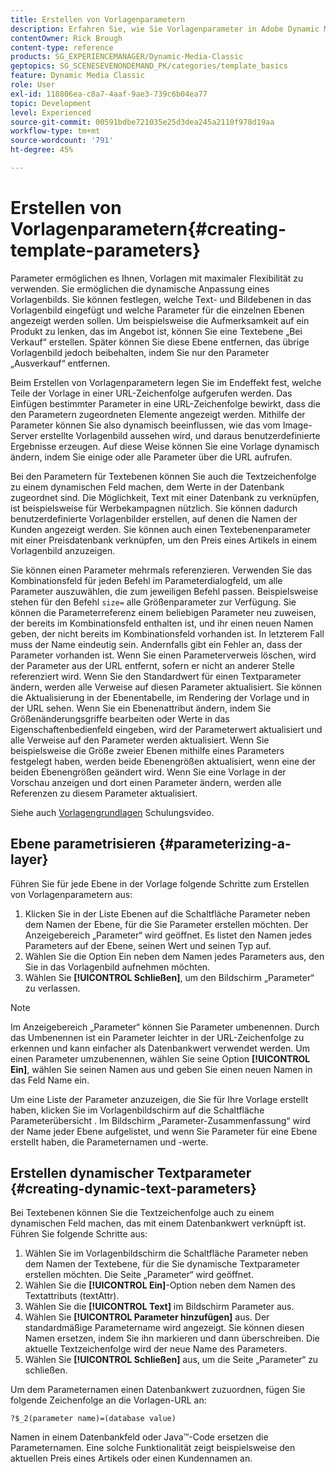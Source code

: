 ```yaml
---
title: Erstellen von Vorlagenparametern
description: Erfahren Sie, wie Sie Vorlagenparameter in Adobe Dynamic Media Classic erstellen.
contentOwner: Rick Brough
content-type: reference
products: SG_EXPERIENCEMANAGER/Dynamic-Media-Classic
geptopics: SG_SCENESEVENONDEMAND_PK/categories/template_basics
feature: Dynamic Media Classic
role: User
exl-id: 118806ea-c8a7-4aaf-9ae3-739c6b04ea77
topic: Development
level: Experienced
source-git-commit: 00591bdbe721035e25d3dea245a2110f978d19aa
workflow-type: tm+mt
source-wordcount: '791'
ht-degree: 45%

---
```


# Erstellen von Vorlagenparametern{#creating-template-parameters}

Parameter ermöglichen es Ihnen, Vorlagen mit maximaler Flexibilität zu verwenden. Sie ermöglichen die dynamische Anpassung eines Vorlagenbilds. Sie können festlegen, welche Text- und Bildebenen in das Vorlagenbild eingefügt und welche Parameter für die einzelnen Ebenen angezeigt werden sollen. Um beispielsweise die Aufmerksamkeit auf ein Produkt zu lenken, das im Angebot ist, können Sie eine Textebene „Bei Verkauf“ erstellen. Später können Sie diese Ebene entfernen, das übrige Vorlagenbild jedoch beibehalten, indem Sie nur den Parameter „Ausverkauf“ entfernen.

Beim Erstellen von Vorlagenparametern legen Sie im Endeffekt fest, welche Teile der Vorlage in einer URL-Zeichenfolge aufgerufen werden. Das Einfügen bestimmter Parameter in eine URL-Zeichenfolge bewirkt, dass die den Parametern zugeordneten Elemente angezeigt werden. Mithilfe der Parameter können Sie also dynamisch beeinflussen, wie das vom Image-Server erstellte Vorlagenbild aussehen wird, und daraus benutzerdefinierte Ergebnisse erzeugen. Auf diese Weise können Sie eine Vorlage dynamisch ändern, indem Sie einige oder alle Parameter über die URL aufrufen.

Bei den Parametern für Textebenen können Sie auch die Textzeichenfolge zu einem dynamischen Feld machen, dem Werte in der Datenbank zugeordnet sind. Die Möglichkeit, Text mit einer Datenbank zu verknüpfen, ist beispielsweise für Werbekampagnen nützlich. Sie können dadurch benutzerdefinierte Vorlagenbilder erstellen, auf denen die Namen der Kunden angezeigt werden. Sie können auch einen Textebenenparameter mit einer Preisdatenbank verknüpfen, um den Preis eines Artikels in einem Vorlagenbild anzuzeigen.

Sie können einen Parameter mehrmals referenzieren. Verwenden Sie das Kombinationsfeld für jeden Befehl im Parameterdialogfeld, um alle Parameter auszuwählen, die zum jeweiligen Befehl passen. Beispielsweise stehen für den Befehl `size=` alle Größenparameter zur Verfügung. Sie können die Parameterreferenz einem beliebigen Parameter neu zuweisen, der bereits im Kombinationsfeld enthalten ist, und ihr einen neuen Namen geben, der nicht bereits im Kombinationsfeld vorhanden ist. In letzterem Fall muss der Name eindeutig sein. Andernfalls gibt ein Fehler an, dass der Parameter vorhanden ist. Wenn Sie einen Parameterverweis löschen, wird der Parameter aus der URL entfernt, sofern er nicht an anderer Stelle referenziert wird. Wenn Sie den Standardwert für einen Textparameter ändern, werden alle Verweise auf diesen Parameter aktualisiert. Sie können die Aktualisierung in der Ebenentabelle, im Rendering der Vorlage und in der URL sehen. Wenn Sie ein Ebenenattribut ändern, indem Sie Größenänderungsgriffe bearbeiten oder Werte in das Eigenschaftenbedienfeld eingeben, wird der Parameterwert aktualisiert und alle Verweise auf den Parameter werden aktualisiert. Wenn Sie beispielsweise die Größe zweier Ebenen mithilfe eines Parameters festgelegt haben, werden beide Ebenengrößen aktualisiert, wenn eine der beiden Ebenengrößen geändert wird. Wenn Sie eine Vorlage in der Vorschau anzeigen und dort einen Parameter ändern, werden alle Referenzen zu diesem Parameter aktualisiert.

Siehe auch [Vorlagengrundlagen](https://s7d5.scene7.com/s7viewers/html5/VideoViewer.html?videoserverurl=https://s7d5.scene7.com/is/content/&amp;emailurl=https://s7d5.scene7.com/s7/emailFriend&amp;serverUrl=https://s7d5.scene7.com/is/image/&amp;config=Scene7SharedAssets/Universal_HTML5_Video&amp;contenturl=https://s7d5.scene7.com/skins/&amp;asset=S7tutorials/553_Template%20Basics_converted%20renamed_Dynamic%20Banners-AVS) Schulungsvideo.

## Ebene parametrisieren {#parameterizing-a-layer}

Führen Sie für jede Ebene in der Vorlage folgende Schritte zum Erstellen von Vorlagenparametern aus:

1. Klicken Sie in der Liste Ebenen auf die Schaltfläche Parameter neben dem Namen der Ebene, für die Sie Parameter erstellen möchten. Der Anzeigebereich „Parameter“ wird geöffnet. Es listet den Namen jedes Parameters auf der Ebene, seinen Wert und seinen Typ auf.
1. Wählen Sie die Option Ein neben dem Namen jedes Parameters aus, den Sie in das Vorlagenbild aufnehmen möchten.
1. Wählen Sie **[!UICONTROL Schließen]**, um den Bildschirm „Parameter“ zu verlassen.

>[!NOTE]
>
>Im Anzeigebereich „Parameter“ können Sie Parameter umbenennen. Durch das Umbenennen ist ein Parameter leichter in der URL-Zeichenfolge zu erkennen und kann einfacher als Datenbankwert verwendet werden. Um einen Parameter umzubenennen, wählen Sie seine Option **[!UICONTROL Ein]**, wählen Sie seinen Namen aus und geben Sie einen neuen Namen in das Feld Name ein.

Um eine Liste der Parameter anzuzeigen, die Sie für Ihre Vorlage erstellt haben, klicken Sie im Vorlagenbildschirm auf die Schaltfläche Parameterübersicht . Im Bildschirm „Parameter-Zusammenfassung“ wird der Name jeder Ebene aufgelistet, und wenn Sie Parameter für eine Ebene erstellt haben, die Parameternamen und -werte.

## Erstellen dynamischer Textparameter {#creating-dynamic-text-parameters}

Bei Textebenen können Sie die Textzeichenfolge auch zu einem dynamischen Feld machen, das mit einem Datenbankwert verknüpft ist. Führen Sie folgende Schritte aus:

1. Wählen Sie im Vorlagenbildschirm die Schaltfläche Parameter neben dem Namen der Textebene, für die Sie dynamische Textparameter erstellen möchten. Die Seite „Parameter“ wird geöffnet.
1. Wählen Sie die **[!UICONTROL Ein]**-Option neben dem Namen des Textattributs (textAttr).
1. Wählen Sie die **[!UICONTROL Text]** im Bildschirm Parameter aus.
1. Wählen Sie **[!UICONTROL Parameter hinzufügen]** aus. Der standardmäßige Parametername wird angezeigt. Sie können diesen Namen ersetzen, indem Sie ihn markieren und dann überschreiben. Die aktuelle Textzeichenfolge wird der neue Name des Parameters.
1. Wählen Sie **[!UICONTROL Schließen]** aus, um die Seite „Parameter“ zu schließen.

Um dem Parameternamen einen Datenbankwert zuzuordnen, fügen Sie folgende Zeichenfolge an die Vorlagen-URL an:

```as3
?$_2(parameter name)=(database value)
```

Namen in einem Datenbankfeld oder Java™-Code ersetzen die Parameternamen. Eine solche Funktionalität zeigt beispielsweise den aktuellen Preis eines Artikels oder einen Kundennamen an.
